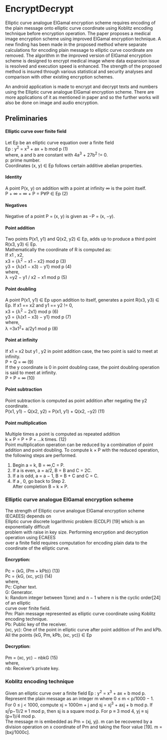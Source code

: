# EncryptDecrypt
Elliptic curve analogue ElGamal encryption scheme requires encoding of the plain message onto
elliptic curve coordinate using Koblitz encoding technique before encryption operation.
The paper proposes a medical image encryption scheme using improved ElGamal encryption technique.
A new ﬁnding has been made in the proposed method where separate calculations for encoding plain message
to elliptic curve coordinate are removed. The algorithm in the improved version of ElGamal encryption scheme
is designed to encrypt medical image where data expansion issue is resolved and execution speed is enhanced. 
The strength of the proposed method is insured through various statistical and security analyses and comparison with other
existing encryption schemes.

An android application is made to encrypt and decrypt texts and numbers using the Elliptic curve analogue ElGamal encryption scheme. There are more applications of it as mentioned in paper and so the further works will also be done on image and audio encryption.

## Preliminaries<br>
#### Elliptic curve over finite field<br>
Let Ep be an elliptic curve equation over a finite field<br>
Ep : y<sup>2</sup> = x<sup>3</sup> + ax + b mod p (1)<br>
where,
a and b are constant with 4a<sup>3</sup> + 27b<sup>2</sup> != 0. <br>
p: prime number.<br>
Coordinates (x, y) ∈ Ep follows certain additive abelian properties.<br>
#### Identity<br>
A point P(x, y) on addition with a point at infinity ∞ is the point itself.<br>
P + ∞ = ∞ + P = P∀P ∈ Ep (2)<br>
#### Negatives<br>
Negative of a point P = (x, y) is given as −P = (x, −y).<br>
#### Point addition<br>
Two points P(x1, y1) and Q(x2, y2) ∈ Ep, adds up to produce a third point R(x3, y3) ∈ Ep.<br>
Mathematically the coordinate of R is computed as:<br>
If x1 , x2,<br>
x3 = {λ<sup>2</sup> − x1 − x2} mod p (3)<br>
y3 = {λ(x1 − x3) − y1} mod p (4)<br>
where,<br>
λ =y2 − y1 / x2 − x1 mod p (5)<br>

#### Point doubling<br>
A point P(x1, y1) ∈ Ep upon addition to itself, generates a point R(x3, y3) ∈ Ep.
If x1 == x2 and y1 == y2 != 0,<br>
x3 = {λ<sup>2</sup> − 2x1} mod p (6)<br>
y3 = {λ(x1 − x3) − y1} mod p (7)<br>
where,<br>
λ =3x1<sup>2</sup>+ a/2y1 mod p (8)<br>


#### Point at infinity<br>
If x1 = x2 but y1 , y2 in point addition case, the two point is said to meet at infinity.<br>
P + Q = ∞ (9)<br>
If the y coordinate is 0 in point doubling case, the point doubling operation is said to meet at
infinity.<br>
P + P = ∞ (10)<br>

#### Point subtraction<br>
Point subtraction is computed as point addition after negating the y2 coordinate.<br>
P(x1, y1) − Q(x2, y2) = P(x1, y1) + Q(x2, −y2) (11)<br>

#### Point multiplication<br>
Multiple times a point is computed as repeated addition<br>
k × P = P + P + ...k times. (12)<br>
Point multiplication operation can be reduced by a combination of point addition and point doubling. To compute k × P with the reduced operation, the following steps are performed.<br>
1. Begin a = k, B = ∞,C = P.<br>
2. If a is even, a = a/2, B = B and C = 2C.<br>
3. If a is odd, a = a − 1, B = B + C and C = C.<br>
4. If a , 0, go back to Step 2.<br>
After completion B = k × P.<br>

### Elliptic curve analogue ElGamal encryption scheme<br>
The strength of Elliptic curve analogue ElGamal encryption scheme (ECAEES) depends on<br>
Elliptic curve discrete logarithmic problem (ECDLP) [19] which is an exponentially difficult<br>
problem with raise in key size. Performing encryption and decryption operation using ECAEES<br>
over a finite field requires computation for encoding plain data to the coordinate of the elliptic
curve.<br>
#### Encryption:<br>
Pc = {kG, (Pm + kPb)} (13)<br>
Pc = {kG, (xc, yc)} (14)<br>
where,<br>
Pc: Cipher text.<br>
G: Generator.<br>
k: Random integer between 1(one) and n − 1 where n is the cyclic order[24] of an elliptic<br>
curve over finite field.<br>
Pm: Plain message represented as elliptic curve coordinate using Koblitz encoding technique.<br>
Pb: Public key of the receiver.<br>
(xc, yc): One of the point in elliptic curve after point addition of Pm and kPb.<br>
All the points {kG, Pm, kPb, (xc, yc)} ∈ Ep<br>

#### Decryption:<br>
Pm = (xc, yc) − nbkG (15)<br>
where,<br>
nb: Receiver’s private key.<br>
### Koblitz encoding technique<br>
Given an elliptic curve over a finite field Ep : y<sup>2</sup> = x<sup>3</sup> + ax + b mod p. Represent the plain
message as an integer m where 0 ≤ m < p/1000 − 1.<br> For 0 ≤ j < 1000, compute xj = 1000m + j
and sj = xj<sup>3</sup> + axj + b mod p. If sj<sup>(</sup>p−1)/2 ≡ 1 mod p, then sj is a square mod p. For p ≡ 3 mod 4, yj ≡ sj<sup> </sup>(p+1)/4 mod p.<br>
The message m is embedded as Pm = (xj, yj). m can be recovered by a division operation on x coordinate of Pm and taking the floor value [19]. m = [bxj/1000c].
